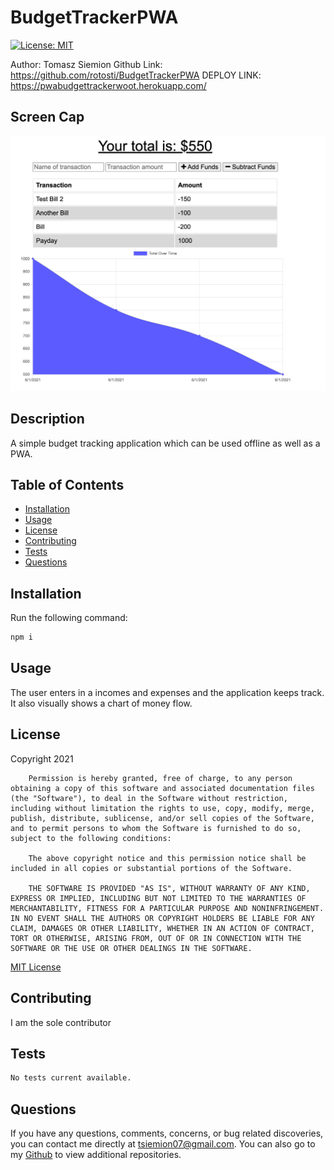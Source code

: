 # BudgetTrackerPWA
  [![License: MIT](https://img.shields.io/badge/License-MIT-yellow.svg)](https://opensource.org/licenses/MIT)

  Author: Tomasz Siemion
  Github Link: https://github.com/rotosti/BudgetTrackerPWA
  DEPLOY LINK: https://pwabudgettrackerwoot.herokuapp.com/

  ## Screen Cap

  ![](./public/assets/images/budget.png)

  ## Description

  A simple budget tracking application which can be used offline as well as a PWA.

  ## Table of Contents

  - [Installation](#installation)
  - [Usage](#usage)
  - [License](#license)
  - [Contributing](#contributing)
  - [Tests](#tests)
  - [Questions](#questions)

  ## Installation

  Run the following command:

  ```bash
  npm i
  ```

  ## Usage

  The user enters in a incomes and expenses and the application keeps track.  It also visually shows a chart of money flow.

  ## License

  Copyright 2021

        Permission is hereby granted, free of charge, to any person obtaining a copy of this software and associated documentation files (the "Software"), to deal in the Software without restriction, including without limitation the rights to use, copy, modify, merge, publish, distribute, sublicense, and/or sell copies of the Software, and to permit persons to whom the Software is furnished to do so, subject to the following conditions:
        
        The above copyright notice and this permission notice shall be included in all copies or substantial portions of the Software.
        
        THE SOFTWARE IS PROVIDED "AS IS", WITHOUT WARRANTY OF ANY KIND, EXPRESS OR IMPLIED, INCLUDING BUT NOT LIMITED TO THE WARRANTIES OF MERCHANTABILITY, FITNESS FOR A PARTICULAR PURPOSE AND NONINFRINGEMENT. IN NO EVENT SHALL THE AUTHORS OR COPYRIGHT HOLDERS BE LIABLE FOR ANY CLAIM, DAMAGES OR OTHER LIABILITY, WHETHER IN AN ACTION OF CONTRACT, TORT OR OTHERWISE, ARISING FROM, OUT OF OR IN CONNECTION WITH THE SOFTWARE OR THE USE OR OTHER DEALINGS IN THE SOFTWARE.
        
        
  [MIT License](https://www.mit.edu/~amini/LICENSE.md)

  ## Contributing

  I am the sole contributor

  ## Tests

  ```bash
  No tests current available.
  ```

  ## Questions

  If you have any questions, comments, concerns, or bug related discoveries,
  you can contact me directly at tsiemion07@gmail.com.  You can also go to my
  [Github](https://github.com/rotosti) to view additional repositories.

